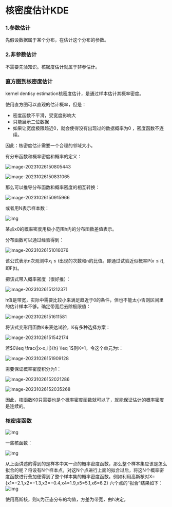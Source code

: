 # 核密度估计KDE

### 1.参数估计

先假设数据属于某个分布，在估计这个分布的参数。

### 2.非参数估计

不需要先验知识。核密度估计就属于非参估计。



### 直方图到核密度估计

kernel dentisy estimation核密度估计，是通过样本估计其概率密度。

使用直方图可以直观的估计概率，但是：

- 密度函数不平滑，受宽度影响大
- 只能展示二位数据
- 如果让宽度极限趋近0，就会使得没有出现过的数据概率为0 ，密度函数不连续。

因此：核密度估计需要一个合理的邻域大小。

有分布函数和概率密度和概率的定义：

![image-20231026150805443](C:/Users/1649019876/AppData/Roaming/Typora/typora-user-images/image-20231026150805443.png)

![image-20231026150831065](C:/Users/1649019876/AppData/Roaming/Typora/typora-user-images/image-20231026150831065.png)

那么可以推导分布函数和概率密度的相互转换：

![image-20231026150915966](C:/Users/1649019876/AppData/Roaming/Typora/typora-user-images/image-20231026150915966.png)

或者用N表示样本数：

![img](https://img-blog.csdnimg.cn/20200712233224243.png)

某点x0的概率密度用极小范围h内的分布函数差值表示。

分布函数可以通过经验得到：

![image-20231026151016076](C:/Users/1649019876/AppData/Roaming/Typora/typora-user-images/image-20231026151016076.png)

该公式表示n次观测中$x_i \leq t$出现的次数和n的比值。即通过试验近似概率P($x \leq t$),即F(t)。



把该式带入概率密度（很好推）：

![image-20231026151212371](C:/Users/1649019876/AppData/Roaming/Typora/typora-user-images/image-20231026151212371.png)

h值是带宽，实际中需要比较小来满足趋近于0的条件，但也不能太小否则区间里的估计样本不够。确定带宽后去除极限值：

![image-20231026151611581](C:/Users/1649019876/AppData/Roaming/Typora/typora-user-images/image-20231026151611581.png)

将该式变形用函数K来表达试验，K有多种选择方案：

![image-20231026151542174](C:/Users/1649019876/AppData/Roaming/Typora/typora-user-images/image-20231026151542174.png)

若$0\leq \frac{|x-x_i|}{h} \leq 1$则K=1。令这个单元为t：

![image-20231026151909128](C:/Users/1649019876/AppData/Roaming/Typora/typora-user-images/image-20231026151909128.png)

需要保证概率密度积分为1：

![image-20231026152021286](C:/Users/1649019876/AppData/Roaming/Typora/typora-user-images/image-20231026152021286.png)



![image-20231026152035268](C:/Users/1649019876/AppData/Roaming/Typora/typora-user-images/image-20231026152035268.png)



因此，核函数K0只需要也是个概率密度函数就可以了，就能保证估计的概率密度是连续的。

### 核密度函数

![img](https://img-blog.csdnimg.cn/20200713102355247.png?x-oss-process=image/watermark,type_ZmFuZ3poZW5naGVpdGk,shadow_10,text_aHR0cHM6Ly9ibG9nLmNzZG4ubmV0L3dlaXhpbl8zOTkxMDcxMQ==,size_16,color_FFFFFF,t_70)

一些核函数：

![img](https://img-blog.csdnimg.cn/20200713102459396.png?x-oss-process=image/watermark,type_ZmFuZ3poZW5naGVpdGk,shadow_10,text_aHR0cHM6Ly9ibG9nLmNzZG4ubmV0L3dlaXhpbl8zOTkxMDcxMQ==,size_16,color_FFFFFF,t_70)



从上面讲述的得到的是样本中某一点的概率密度函数，那么整个样本集应该是怎么拟合的呢？将设有N个样本点，对这N个点进行上面的拟合过后，将这N个概率密度函数进行叠加便得到了整个样本集的概率密度函数。例如利用高斯核对X={x1=−2.1,x2=−1.3,x3=−0.4,x4=1.9,x5=5.1,x6=6.2} 六个点的“拟合”结果如下：
![img](https://img-blog.csdnimg.cn/20200713104255676.png?x-oss-process=image/watermark,type_ZmFuZ3poZW5naGVpdGk,shadow_10,text_aHR0cHM6Ly9ibG9nLmNzZG4ubmV0L3dlaXhpbl8zOTkxMDcxMQ==,size_16,color_FFFFFF,t_70)

使用高斯核，则$x_i$为正态分布的均值，方差为带宽，由h决定。
